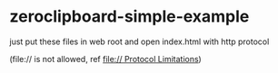 # zeroclipboard-simple-example

just put these files in web root and open index.html with http protocol 

(file:// is not allowed, ref [file:// Protocol Limitations](https://github.com/zeroclipboard/ZeroClipboard/blob/master/docs/instructions.md#file-protocol-limitations))


